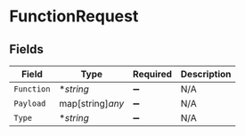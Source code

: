 # FunctionRequest


## Fields

| Field              | Type               | Required           | Description        |
| ------------------ | ------------------ | ------------------ | ------------------ |
| `Function`         | **string*          | :heavy_minus_sign: | N/A                |
| `Payload`          | map[string]*any*   | :heavy_minus_sign: | N/A                |
| `Type`             | **string*          | :heavy_minus_sign: | N/A                |